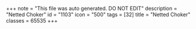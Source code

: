 +++
note = "This file was auto generated. DO NOT EDIT"
description = "Netted Choker"
id = "1103"
icon = "500"
tags = [32]
title = "Netted Choker"
classes = 65535
+++
